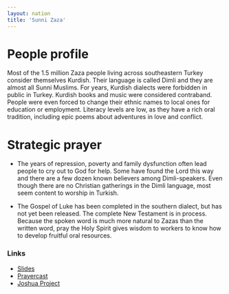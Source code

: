 ```yaml
---
layout: nation
title: 'Sunni Zaza'
---
```


# People profile

Most of the 1.5 million Zaza people living across southeastern Turkey consider themselves
Kurdish. Their language is called Dimli and they are almost all Sunni Muslims. For years,
Kurdish dialects were forbidden in public in Turkey. Kurdish books and music were
considered contraband. People were even forced to change their ethnic names to local ones
for education or employment. Literacy levels are low, as they have a rich oral tradition,
including epic poems about adventures in love and conflict.

# Strategic prayer

- The years of repression, poverty and family dysfunction often lead people to cry out to
  God for help. Some have found the Lord this way and there are a few dozen known
  believers among Dimli-speakers. Even though there are no Christian gatherings in the
  Dimli language, most seem content to worship in Turkish.

- The Gospel of Luke has been completed in the southern dialect, but has not yet been
  released. The complete New Testament is in process. Because the spoken word is much more
  natural to Zazas than the written word, pray the Holy Spirit gives wisdom to workers to
  know how to develop fruitful oral resources.

### Links

- [Slides](http://kyk.kiekies.net/?src=https://ccwaterkloof.github.io/prayer/slides/zaza.md)
- [Prayercast](https://prayercast.com/prayer-topic/sunni-zaza)
- [Joshua Project](https://joshuaproject.net/people_groups/11560/TU)
